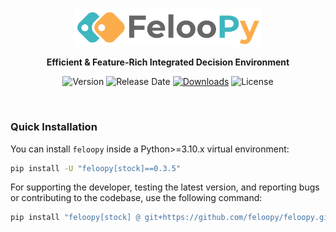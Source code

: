 <div align="center">
  <p>
    <a href="https://feloopy.github.io" target="_blank">
      <picture>
        <source media="(prefers-color-scheme: light)" srcset="https://github.com/feloopy/feloopy/raw/main/repo/assets/feloopy-logo-name-light.png">
        <source media="(prefers-color-scheme: dark)" srcset="https://github.com/feloopy/feloopy/raw/main/repo/assets/feloopy-logo-name-dark.png">
        <img alt="FelooPy's logo." src="https://github.com/feloopy/feloopy/raw/main/repo/assets/feloopy-logo-name-light.png" width="300" height="auto">
      </picture>
    </a>
  </p>
</div>

<p align="center">
  <strong>Efficient & Feature-Rich Integrated Decision Environment</strong>
</p>

<div align="center" style="margin-bottom: 2px;">

![Version](https://img.shields.io/static/v1?label=Version&message=v0.3.5&color=orange&labelColor=blue)
![Release Date](https://img.shields.io/github/release-date/feloopy/feloopy?label=release&color=orange&labelColor=blue)
[![Downloads](https://static.pepy.tech/personalized-badge/feloopy?period=total&units=international_system&left_color=blue&right_color=orange&left_text=downloads)](https://pepy.tech/project/feloopy)
![License](https://img.shields.io/static/v1?label=license&message=MIT&color=orange&labelColor=blue)

</div>


<br>


### Quick Installation

You can install `feloopy` inside a Python>=3.10.x virtual environment:

```bash
pip install -U "feloopy[stock]==0.3.5"
```

For supporting the developer, testing the latest version, and reporting bugs or contributing to the codebase, use the following command:

```bash
pip install "feloopy[stock] @ git+https://github.com/feloopy/feloopy.git"
```